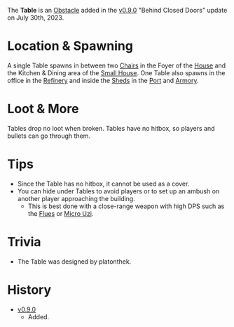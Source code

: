 The **Table** is an [Obstacle](/obstacles) added in the [v0.9.0](https://github.com/HasangerGames/suroi/releases/tag/v0.9.0) "Behind Closed Doors" update on July 30th, 2023.

# Location & Spawning

A single Table spawns in between two [Chairs](/obstacles/chair) in the Foyer of the [House](/buildings/house) and the Kitchen & Dining area of the [Small House](/buildings/small_house). One Table also spawns in the office in the [Refinery](/buildings/refinery) and inside the [Sheds](/buildings/port_shed) in the [Port](/buildings/port) and [Armory](/buildings/armory).

# Loot & More

Tables drop no loot when broken. Tables have no hitbox, so players and bullets can go through them.

# Tips

- Since the Table has no hitbox, it cannot be used as a cover.
- You can hide under Tables to avoid players or to set up an ambush on another player approaching the building.
  - This is best done with a close-range weapon with high DPS such as the [Flues](/weapons/guns/flues) or [Micro Uzi](/weapons/guns/micro_uzi).

# Trivia

- The Table was designed by platonthek.

# History

- [v0.9.0](https://github.com/HasangerGames/suroi/releases/tag/v0.9.0)
  - Added.
